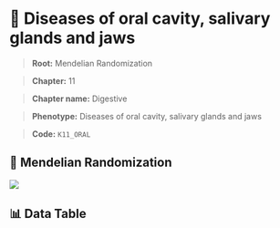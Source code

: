 # 🧪 Diseases of oral cavity, salivary glands and jaws

> **Root:** Mendelian Randomization

> **Chapter:** 11  

> **Chapter name:** Digestive

> **Phenotype:** Diseases of oral cavity, salivary glands and jaws  

> **Code:** `K11_ORAL`

## 🧬 Mendelian Randomization  

<img src="/MR/Figures/Forward/K11_ORAL.png"/>

## 📊 Data Table

<CsvTableMRF src="/MR_Data/Forward/K11_ORAL.csv"/>
